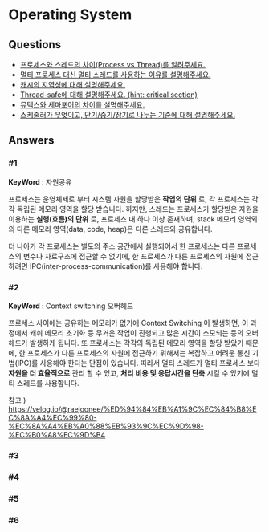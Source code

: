 # Operating System  

## Questions  
* [프로세스와 스레드의 차이(Process vs Thread)를 알려주세요.](#1)  
* [멀티 프로세스 대신 멀티 스레드를 사용하는 이유를 설명해주세요.](#2)  
* [캐시의 지역성에 대해 설명해주세요.](#3)  
* [Thread-safe에 대해 설명해주세요. (hint: critical section)](#4)  
* [뮤텍스와 세마포어의 차이를 설명해주세요.](#5)  
* [스케줄러가 무엇이고, 단기/중기/장기로 나누는 기준에 대해 설명해주세요.](#6)  

## Answers
### #1 
__KeyWord__ : 자원공유
  
프로세스는 운영체제로 부터 시스템 자원을 할당받은 __작업의 단위__ 로, 각 프로세스는 각각 독립된 메모리 영역을 할당 받습니다. 
하지만, 스레드는 프로세스가 할당받은 자원을 이용하는 __실행(흐름)의 단위__ 로, 프로세스 내 하나 이상 존재하며, stack 메모리 영역외의 다른 메모리 영역(data, code, heap)은 다른 스레드와 공유합니다.

더 나아가 각 프로세스는 별도의 주소 공간에서 실행되어서 한 프로세스는 다른 프로세스의 변수나 자료구조에 접근할 수 없기에, 한 프로세스가 다른 프로세스의 자원에 접근하려면 IPC(inter-process-communication)를 사용해야 합니다. 

### #2
__KeyWord__ : Context switching 오버헤드    
  
프로세스 사이에는 공유하는 메모리가 없기에 Context Switching 이 발생하면, 이 과정에서 캐쉬 메모리 초기화 등 무거운 작업이 진행되고 많은 시간이 소모되는 등의 오버헤드가 발생하게 됩니다. 또 프로세스는 각각의 독립된 메모리 영역을 할당 받았기 때문에, 한 프로세스가 다른 프로세스의 자원에 접근하기 위해서는 복잡하고 어려운 통신 기법(IPC)를 사용해야 한다는 단점이 있습니다. 따라서 멀티 스레드가 멀티 프로세스 보다 __자원을 더 효율적으로__ 관리 할 수 있고, __처리 비용 및 응답시간을 단축__ 시킬 수 있기에 멀티 스레드를 사용합니다. 

참고 ) https://velog.io/@raejoonee/%ED%94%84%EB%A1%9C%EC%84%B8%EC%8A%A4%EC%99%80-%EC%8A%A4%EB%A0%88%EB%93%9C%EC%9D%98-%EC%B0%A8%EC%9D%B4

### #3
### #4
### #5
### #6